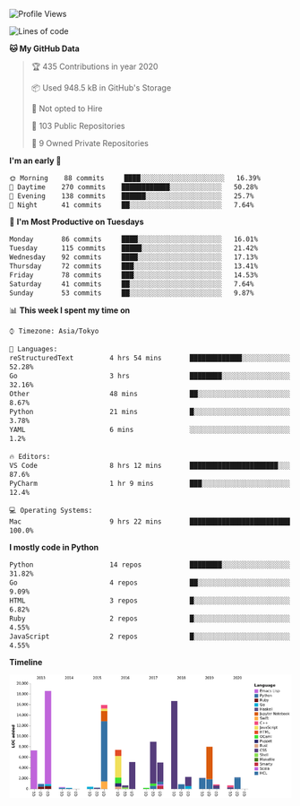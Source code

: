 <!--START_SECTION:waka-->
![Profile Views](http://img.shields.io/badge/Profile%20Views-3-blue)

![Lines of code](https://img.shields.io/badge/From%20Hello%20World%20I've%20written-5.9%20million%20Lines%20of%20code-blue)

**🐱 My GitHub Data** 

> 🏆 435 Contributions in year 2020
 > 
> 📦 Used 948.5 kB in GitHub's Storage 
 > 
> 🚫 Not opted to Hire
 > 
> 📜 103 Public Repositories 
 > 
> 🔑 9 Owned Private Repositories 

**I'm an early 🐤** 

```text
🌞 Morning    88 commits     ████░░░░░░░░░░░░░░░░░░░░░   16.39% 
🌆 Daytime    270 commits    ████████████░░░░░░░░░░░░░   50.28% 
🌃 Evening    138 commits    ██████░░░░░░░░░░░░░░░░░░░   25.7% 
🌙 Night      41 commits     ██░░░░░░░░░░░░░░░░░░░░░░░   7.64%

```
📅 **I'm Most Productive on Tuesdays** 

```text
Monday       86 commits     ████░░░░░░░░░░░░░░░░░░░░░   16.01% 
Tuesday      115 commits    █████░░░░░░░░░░░░░░░░░░░░   21.42% 
Wednesday    92 commits     ████░░░░░░░░░░░░░░░░░░░░░   17.13% 
Thursday     72 commits     ███░░░░░░░░░░░░░░░░░░░░░░   13.41% 
Friday       78 commits     ███░░░░░░░░░░░░░░░░░░░░░░   14.53% 
Saturday     41 commits     ██░░░░░░░░░░░░░░░░░░░░░░░   7.64% 
Sunday       53 commits     ██░░░░░░░░░░░░░░░░░░░░░░░   9.87%

```


📊 **This week I spent my time on** 

```text
⌚︎ Timezone: Asia/Tokyo

💬 Languages: 
reStructuredText         4 hrs 54 mins       █████████████░░░░░░░░░░░░   52.28% 
Go                       3 hrs               ████████░░░░░░░░░░░░░░░░░   32.16% 
Other                    48 mins             ██░░░░░░░░░░░░░░░░░░░░░░░   8.67% 
Python                   21 mins             █░░░░░░░░░░░░░░░░░░░░░░░░   3.78% 
YAML                     6 mins              ░░░░░░░░░░░░░░░░░░░░░░░░░   1.2%

🔥 Editors: 
VS Code                  8 hrs 12 mins       ██████████████████████░░░   87.6% 
PyCharm                  1 hr 9 mins         ███░░░░░░░░░░░░░░░░░░░░░░   12.4%

💻 Operating Systems: 
Mac                      9 hrs 22 mins       █████████████████████████   100.0%

```

**I mostly code in Python** 

```text
Python                   14 repos            ████████░░░░░░░░░░░░░░░░░   31.82% 
Go                       4 repos             ██░░░░░░░░░░░░░░░░░░░░░░░   9.09% 
HTML                     3 repos             █░░░░░░░░░░░░░░░░░░░░░░░░   6.82% 
Ruby                     2 repos             █░░░░░░░░░░░░░░░░░░░░░░░░   4.55% 
JavaScript               2 repos             █░░░░░░░░░░░░░░░░░░░░░░░░   4.55%

```


**Timeline**

![Chart not found](https://github.com/takuan-osho/takuan-osho/blob/master/charts/bar_graph.png) 


<!--END_SECTION:waka-->
